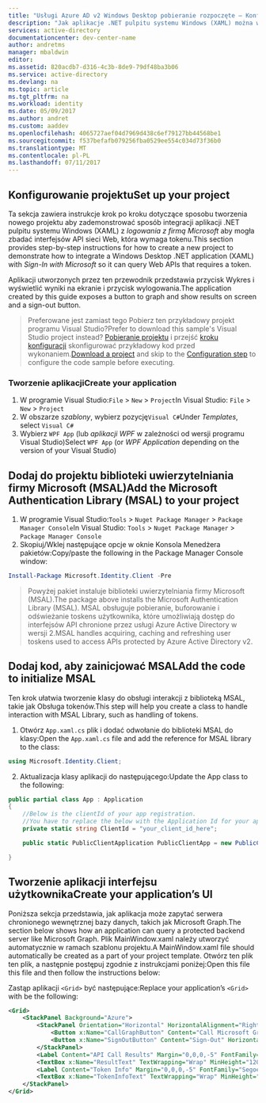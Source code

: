 ```yaml
---
title: "Usługi Azure AD v2 Windows Desktop pobieranie rozpoczęte — Konfiguracja | Dokumentacja firmy Microsoft"
description: "Jak aplikacje .NET pulpitu systemu Windows (XAML) można wywołać interfejsu API, które wymagają tokenów dostępu przez punkt końcowy w wersji 2 usługi Azure Active Directory"
services: active-directory
documentationcenter: dev-center-name
author: andretms
manager: mbaldwin
editor: 
ms.assetid: 820acdb7-d316-4c3b-8de9-79df48ba3b06
ms.service: active-directory
ms.devlang: na
ms.topic: article
ms.tgt_pltfrm: na
ms.workload: identity
ms.date: 05/09/2017
ms.author: andret
ms.custom: aaddev
ms.openlocfilehash: 4065727aef04d7969d438c6ef79127bb44568be1
ms.sourcegitcommit: f537befafb079256fba0529ee554c034d73f36b0
ms.translationtype: MT
ms.contentlocale: pl-PL
ms.lasthandoff: 07/11/2017
---
```

## <a name="set-up-your-project"></a><span data-ttu-id="2d645-103">Konfigurowanie projektu</span><span class="sxs-lookup"><span data-stu-id="2d645-103">Set up your project</span></span>

<span data-ttu-id="2d645-104">Ta sekcja zawiera instrukcje krok po kroku dotyczące sposobu tworzenia nowego projektu aby zademonstrować sposób integracji aplikacji .NET pulpitu systemu Windows (XAML) z *logowania z firmą Microsoft* aby mogła zbadać interfejsów API sieci Web, która wymaga tokenu.</span><span class="sxs-lookup"><span data-stu-id="2d645-104">This section provides step-by-step instructions for how to create a new project to demonstrate how to integrate a Windows Desktop .NET application (XAML) with *Sign-In with Microsoft* so it can query Web APIs that requires a token.</span></span>

<span data-ttu-id="2d645-105">Aplikacji utworzonych przez ten przewodnik przedstawia przycisk Wykres i wyświetlić wyniki na ekranie i przycisk wylogowania.</span><span class="sxs-lookup"><span data-stu-id="2d645-105">The application created by this guide exposes a button to graph and show results on screen and a sign-out button.</span></span>

> <span data-ttu-id="2d645-106">Preferowane jest zamiast tego Pobierz ten przykładowy projekt programu Visual Studio?</span><span class="sxs-lookup"><span data-stu-id="2d645-106">Prefer to download this sample's Visual Studio project instead?</span></span> <span data-ttu-id="2d645-107">[Pobieranie projektu](https://github.com/Azure-Samples/active-directory-dotnet-desktop-msgraph-v2/archive/master.zip) i przejść [kroku konfiguracji](#create-an-application-express) skonfigurować przykładowy kod przed wykonaniem.</span><span class="sxs-lookup"><span data-stu-id="2d645-107">[Download a project](https://github.com/Azure-Samples/active-directory-dotnet-desktop-msgraph-v2/archive/master.zip) and skip to the [Configuration step](#create-an-application-express) to configure the code sample before executing.</span></span>


### <a name="create-your-application"></a><span data-ttu-id="2d645-108">Tworzenie aplikacji</span><span class="sxs-lookup"><span data-stu-id="2d645-108">Create your application</span></span>
1. <span data-ttu-id="2d645-109">W programie Visual Studio:`File` > `New` > `Project`</span><span class="sxs-lookup"><span data-stu-id="2d645-109">In Visual Studio: `File` > `New` > `Project`</span></span><br/>
2. <span data-ttu-id="2d645-110">W obszarze *szablony*, wybierz pozycję`Visual C#`</span><span class="sxs-lookup"><span data-stu-id="2d645-110">Under *Templates*, select `Visual C#`</span></span>
3. <span data-ttu-id="2d645-111">Wybierz `WPF App` (lub *aplikacji WPF* w zależności od wersji programu Visual Studio)</span><span class="sxs-lookup"><span data-stu-id="2d645-111">Select `WPF App` (or *WPF Application* depending on the version of your Visual Studio)</span></span>

## <a name="add-the-microsoft-authentication-library-msal-to-your-project"></a><span data-ttu-id="2d645-112">Dodaj do projektu biblioteki uwierzytelniania firmy Microsoft (MSAL)</span><span class="sxs-lookup"><span data-stu-id="2d645-112">Add the Microsoft Authentication Library (MSAL) to your project</span></span>
1. <span data-ttu-id="2d645-113">W programie Visual Studio:`Tools` > `Nuget Package Manager` > `Package Manager Console`</span><span class="sxs-lookup"><span data-stu-id="2d645-113">In Visual Studio: `Tools` > `Nuget Package Manager` > `Package Manager Console`</span></span>
2. <span data-ttu-id="2d645-114">Skopiuj/Wklej następujące opcje w oknie Konsola Menedżera pakietów:</span><span class="sxs-lookup"><span data-stu-id="2d645-114">Copy/paste the following in the Package Manager Console window:</span></span>

```powershell
Install-Package Microsoft.Identity.Client -Pre
```

> <span data-ttu-id="2d645-115">Powyżej pakiet instaluje biblioteki uwierzytelniania firmy Microsoft (MSAL).</span><span class="sxs-lookup"><span data-stu-id="2d645-115">The package above installs the Microsoft Authentication Library (MSAL).</span></span> <span data-ttu-id="2d645-116">MSAL obsługuje pobieranie, buforowanie i odświeżanie toskens użytkownika, które umożliwiają dostęp do interfejsów API chronione przez usługi Azure Active Directory w wersji 2.</span><span class="sxs-lookup"><span data-stu-id="2d645-116">MSAL handles acquiring, caching and refreshing user toskens used to access APIs protected by Azure Active Directory v2.</span></span>

## <a name="add-the-code-to-initialize-msal"></a><span data-ttu-id="2d645-117">Dodaj kod, aby zainicjować MSAL</span><span class="sxs-lookup"><span data-stu-id="2d645-117">Add the code to initialize MSAL</span></span>
<span data-ttu-id="2d645-118">Ten krok ułatwia tworzenie klasy do obsługi interakcji z biblioteką MSAL, takie jak Obsługa tokenów.</span><span class="sxs-lookup"><span data-stu-id="2d645-118">This step will help you create a class to handle interaction with MSAL Library, such as handling of tokens.</span></span>

1. <span data-ttu-id="2d645-119">Otwórz `App.xaml.cs` plik i dodać odwołanie do biblioteki MSAL do klasy:</span><span class="sxs-lookup"><span data-stu-id="2d645-119">Open the `App.xaml.cs` file and add the reference for MSAL library to the class:</span></span>

```csharp
using Microsoft.Identity.Client;
```
<!-- Workaround for Docs conversion bug -->
<ol start="2">
<li>
<span data-ttu-id="2d645-120">Aktualizacja klasy aplikacji do następującego:</span><span class="sxs-lookup"><span data-stu-id="2d645-120">Update the App class to the following:</span></span>
</li>
</ol>

```csharp
public partial class App : Application
{
    //Below is the clientId of your app registration. 
    //You have to replace the below with the Application Id for your app registration
    private static string ClientId = "your_client_id_here";

    public static PublicClientApplication PublicClientApp = new PublicClientApplication(ClientId);

}
```

## <a name="create-your-applications-ui"></a><span data-ttu-id="2d645-121">Tworzenie aplikacji interfejsu użytkownika</span><span class="sxs-lookup"><span data-stu-id="2d645-121">Create your application’s UI</span></span>
<span data-ttu-id="2d645-122">Poniższa sekcja przedstawia, jak aplikacja może zapytać serwera chronionego wewnętrznej bazy danych, takich jak Microsoft Graph.</span><span class="sxs-lookup"><span data-stu-id="2d645-122">The section below shows how an application can query a protected backend server like Microsoft Graph.</span></span> <span data-ttu-id="2d645-123">Plik MainWindow.xaml należy utworzyć automatycznie w ramach szablonu projektu.</span><span class="sxs-lookup"><span data-stu-id="2d645-123">A MainWindow.xaml file should automatically be created as a part of your project template.</span></span> <span data-ttu-id="2d645-124">Otwórz ten plik ten plik, a następnie postępuj zgodnie z instrukcjami poniżej:</span><span class="sxs-lookup"><span data-stu-id="2d645-124">Open this file this file and then follow the instructions below:</span></span>

<span data-ttu-id="2d645-125">Zastąp aplikacji `<Grid>` być następujące:</span><span class="sxs-lookup"><span data-stu-id="2d645-125">Replace your application’s `<Grid>` with be the following:</span></span>

```xml
<Grid>
    <StackPanel Background="Azure">
        <StackPanel Orientation="Horizontal" HorizontalAlignment="Right">
            <Button x:Name="CallGraphButton" Content="Call Microsoft Graph API" HorizontalAlignment="Right" Padding="5" Click="CallGraphButton_Click" Margin="5" FontFamily="Segoe Ui"/>
            <Button x:Name="SignOutButton" Content="Sign-Out" HorizontalAlignment="Right" Padding="5" Click="SignOutButton_Click" Margin="5" Visibility="Collapsed" FontFamily="Segoe Ui"/>
        </StackPanel>
        <Label Content="API Call Results" Margin="0,0,0,-5" FontFamily="Segoe Ui" />
        <TextBox x:Name="ResultText" TextWrapping="Wrap" MinHeight="120" Margin="5" FontFamily="Segoe Ui"/>
        <Label Content="Token Info" Margin="0,0,0,-5" FontFamily="Segoe Ui" />
        <TextBox x:Name="TokenInfoText" TextWrapping="Wrap" MinHeight="70" Margin="5" FontFamily="Segoe Ui"/>
    </StackPanel>
</Grid>
```

